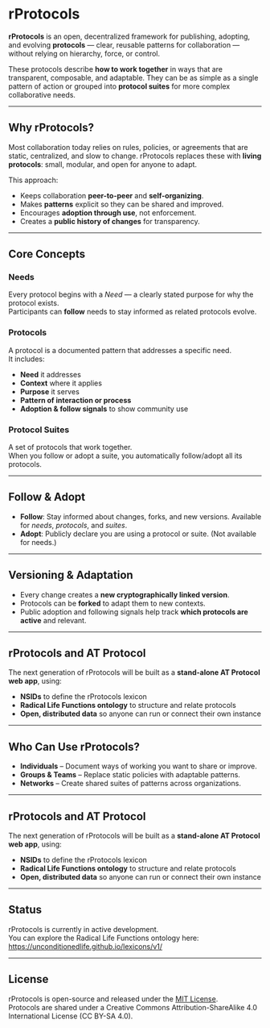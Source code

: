 # rProtocols

**rProtocols** is an open, decentralized framework for publishing, adopting, and evolving **protocols** — clear, reusable patterns for collaboration — without relying on hierarchy, force, or control.

These protocols describe **how to work together** in ways that are transparent, composable, and adaptable. They can be as simple as a single pattern of action or grouped into **protocol suites** for more complex collaborative needs.

---

## Why rProtocols?

Most collaboration today relies on rules, policies, or agreements that are static, centralized, and slow to change. rProtocols replaces these with **living protocols**: small, modular, and open for anyone to adapt.

This approach:
- Keeps collaboration **peer-to-peer** and **self-organizing**.
- Makes **patterns** explicit so they can be shared and improved.
- Encourages **adoption through use**, not enforcement.
- Creates a **public history of changes** for transparency.

---

## Core Concepts

### **Needs**
Every protocol begins with a *Need* — a clearly stated purpose for why the protocol exists.  
Participants can **follow** needs to stay informed as related protocols evolve.

### **Protocols**
A protocol is a documented pattern that addresses a specific need.  
It includes:
- **Need** it addresses  
- **Context** where it applies  
- **Purpose** it serves  
- **Pattern of interaction or process**  
- **Adoption & follow signals** to show community use

### **Protocol Suites**
A set of protocols that work together.  
When you follow or adopt a suite, you automatically follow/adopt all its protocols.

---

## Follow & Adopt

- **Follow**: Stay informed about changes, forks, and new versions. Available for *needs*, *protocols*, and *suites*.  
- **Adopt**: Publicly declare you are using a protocol or suite. (Not available for needs.)

---

## Versioning & Adaptation

- Every change creates a **new cryptographically linked version**.  
- Protocols can be **forked** to adapt them to new contexts.  
- Public adoption and following signals help track **which protocols are active** and relevant.

---

## rProtocols and AT Protocol

The next generation of rProtocols will be built as a **stand-alone AT Protocol web app**, using:
- **NSIDs** to define the rProtocols lexicon
- **Radical Life Functions ontology** to structure and relate protocols
- **Open, distributed data** so anyone can run or connect their own instance

---

## Who Can Use rProtocols?

- **Individuals** – Document ways of working you want to share or improve.  
- **Groups & Teams** – Replace static policies with adaptable patterns.  
- **Networks** – Create shared suites of patterns across organizations.

---

## rProtocols and AT Protocol

The next generation of rProtocols will be built as a **stand-alone AT Protocol web app**, using:
- **NSIDs** to define the rProtocols lexicon
- **Radical Life Functions ontology** to structure and relate protocols
- **Open, distributed data** so anyone can run or connect their own instance

---

## Status

rProtocols is currently in active development.  
You can explore the Radical Life Functions ontology here:  
https://unconditionedlife.github.io/lexicons/v1/

---

## License

rProtocols is open-source and released under the [MIT License](LICENSE).  
Protocols are shared under a Creative Commons Attribution-ShareAlike 4.0 International License (CC BY-SA 4.0).

